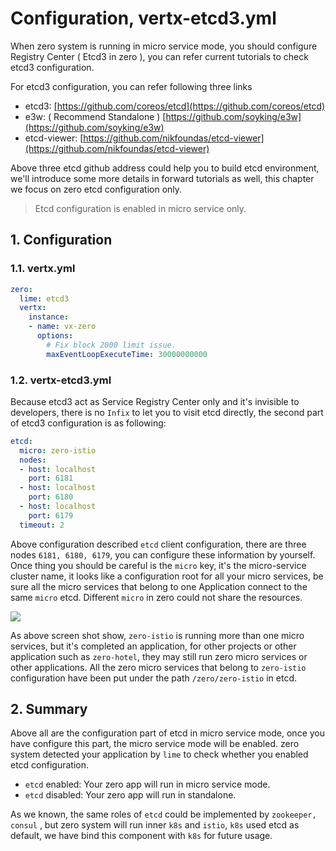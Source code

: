 # Configuration, vertx-etcd3.yml

When zero system is running in micro service mode, you should configure Registry Center \( Etcd3 in zero \), you can
refer current tutorials to check etcd3 configuration.

For etcd3 configuration, you can refer following three links

* etcd3: [https://github.com/coreos/etcd](https://github.com/coreos/etcd)
* e3w: \( Recommend Standalone \) [https://github.com/soyking/e3w](https://github.com/soyking/e3w)
* etcd-viewer: [https://github.com/nikfoundas/etcd-viewer](https://github.com/nikfoundas/etcd-viewer)

Above three etcd github address could help you to build etcd environment, we'll introduce some more details in forward
tutorials as well, this chapter we focus on zero etcd configuration only.

> Etcd configuration is enabled in micro service only.

## 1. Configuration

### 1.1. vertx.yml

```yaml
zero:
  lime: etcd3
  vertx:
    instance:
    - name: vx-zero
      options:
        # Fix block 2000 limit issue.
        maxEventLoopExecuteTime: 30000000000
```

### 1.2. vertx-etcd3.yml

Because etcd3 act as Service Registry Center only and it's invisible to developers, there is no `Infix` to let you to
visit etcd directly, the second part of etcd3 configuration is as following:

```yaml
etcd:
  micro: zero-istio
  nodes:
  - host: localhost
    port: 6181
  - host: localhost
    port: 6180
  - host: localhost
    port: 6179
  timeout: 2
```

Above configuration described `etcd` client configuration, there are three nodes `6181, 6180, 6179`, you can configure
these information by yourself. Once thing you should be careful is the `micro` key, it's the micro-service cluster name,
it looks like a configuration root for all your micro services, be sure all the micro services that belong to one
Application connect to the same `micro` etcd. Different `micro` in zero could not share the resources.

![](/doc/image/d10074-1.png)

As above screen shot show, `zero-istio` is running more than one micro services, but it's completed an application, for
other projects or other application such as `zero-hotel`, they may still run zero micro services or other applications.
All the zero micro services that belong to `zero-istio` configuration have been put under the path `/zero/zero-istio` in
etcd.

## 2. Summary

Above all are the configuration part of etcd in micro service mode, once you have configure this part, the micro service
mode will be enabled. zero system detected your application by `lime` to check whether you enabled etcd configuration.

* `etcd` enabled: Your zero app will run in micro service mode.
* `etcd` disabled: Your zero app will run in standalone.

As we known, the same roles of `etcd` could be implemented by `zookeeper, consul` , but zero system will run inner `k8s`
and `istio`, `k8s` used etcd as default, we have bind this component with `k8s` for future usage.

